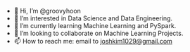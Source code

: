- 👋 Hi, I’m @groovyhoon
- 👀 I’m interested in Data Science and Data Engineering. 
- 🌱 I’m currently learning Machine Learning and PySpark. 
- 💞️ I’m looking to collaborate on Machine Learning Projects. 
- 📫 How to reach me: email to joshkim1029@gmail.com

<!---
groovyhoon/groovyhoon is a ✨ special ✨ repository because its `README.md` (this file) appears on your GitHub profile.
You can click the Preview link to take a look at your changes.
--->
